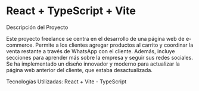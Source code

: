 # React + TypeScript + Vite

Descripción del Proyecto

Este proyecto freelance se centra en el desarrollo de una página web de e-commerce. Permite a los clientes agregar productos al carrito y coordinar la venta restante a través de WhatsApp con el cliente. Además, incluye secciones para aprender más sobre la empresa y seguir sus redes sociales. Se ha implementado un diseño innovador y moderno para actualizar la página web anterior del cliente, que estaba desactualizada.

Tecnologías Utilizadas:
React + Vite - TypeScript
